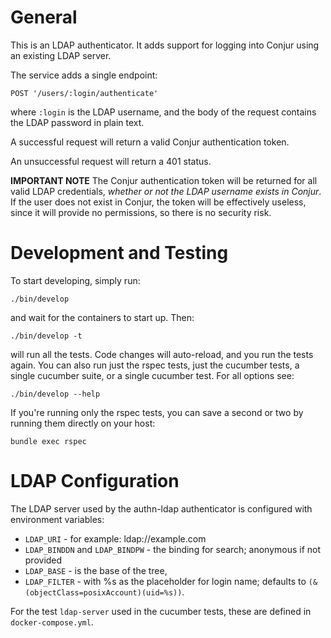 # General

This is an LDAP authenticator.  It adds support for logging into Conjur using
an existing LDAP server.  

The service adds a single endpoint:

    POST '/users/:login/authenticate'

where `:login` is the LDAP username, and the body of the request contains the
LDAP password in plain text.

A successful request will return a valid Conjur authentication token.

An unsuccessful request will return a 401 status.

**IMPORTANT NOTE** The Conjur authentication token will be returned for all
valid LDAP credentials, _whether or not the LDAP username exists in Conjur_.
If the user does not exist in Conjur, the token will be effectively useless,
since it will provide no permissions, so there is no security risk.

# Development and Testing

To start developing, simply run:

    ./bin/develop

and wait for the containers to start up.  Then:

    ./bin/develop -t

will run all the tests.  Code changes will auto-reload, and you run the tests
again.  You can also run just the rspec tests, just the cucumber tests, a
single cucumber suite, or a single cucumber test.  For all options see:

    ./bin/develop --help

If you're running only the rspec tests, you can save a second or two by running
them directly on your host:

    bundle exec rspec

# LDAP Configuration

The LDAP server used by the authn-ldap authenticator is configured with
environment variables:

- `LDAP_URI` - for example: ldap://example.com
- `LDAP_BINDDN` and `LDAP_BINDPW` - the binding for search; anonymous if not provided
- `LDAP_BASE` - is the base of the tree,
- `LDAP_FILTER` - with %s as the placeholder for login name; defaults to
`(&(objectClass=posixAccount)(uid=%s))`.

For the test `ldap-server` used in the cucumber tests, these are defined in `docker-compose.yml`.

